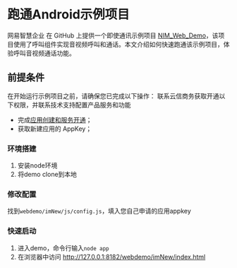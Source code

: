 # 跑通Android示例项目

网易智慧企业 在 GitHub 上提供一个即使通讯示例项目 [NIM_Web_Demo](https://github.com/netease-kit/NIM_Web_Demo)，该项目使用了呼叫组件实现音视频呼叫和通话。本文介绍如何快速跑通该示例项目，体验呼叫音视频通话功能。

##  前提条件
在开始运行示例项目之前，请确保您已完成以下操作：
联系云信商务获取开通以下权限，并联系技术支持配置产品服务和功能

  -  完成[应用创建和服务开通](../应用创建和服务开通.md)；
  - 获取新建应用的 AppKey；

### 环境搭建
1. 安装node环境
2. 将demo clone到本地

### 修改配置
找到`webdemo/imNew/js/config.js`，填入您自己申请的应用appkey

### 快速启动
1. 进入demo，命令行输入`node app`
2. 在浏览器中访问 http://127.0.0.1:8182/webdemo/imNew/index.html

